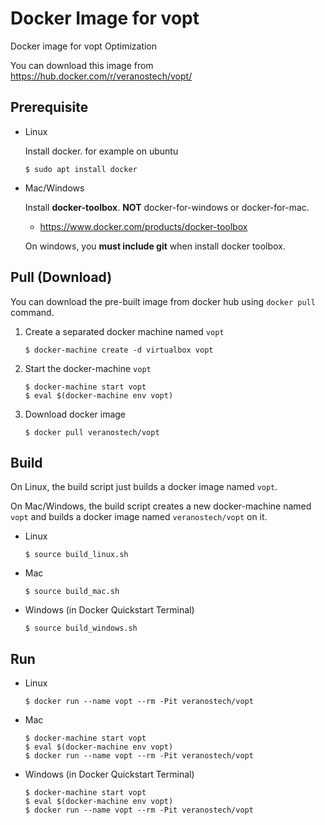 Docker Image for vopt
=====================

Docker image for vopt Optimization

You can download this image from https://hub.docker.com/r/veranostech/vopt/


Prerequisite
------------

* Linux

  Install docker. for example on ubuntu
  
  ```
  $ sudo apt install docker
  ```
  
* Mac/Windows

  Install **docker-toolbox**. 
  **NOT** docker-for-windows or docker-for-mac.
  
  * https://www.docker.com/products/docker-toolbox
  
  On windows, you **must include git** when install docker toolbox.




Pull (Download)
---------------

You can download the pre-built image from docker hub using `docker pull` command.


1. Create a separated docker machine named `vopt`
	```
	$ docker-machine create -d virtualbox vopt
	```

2. Start the docker-machine `vopt`
	```
	$ docker-machine start vopt
	$ eval $(docker-machine env vopt)
	```

3. Download docker image
	```
	$ docker pull veranostech/vopt
	```


Build
-----

On Linux, the build script just builds a docker image named `vopt`.

On Mac/Windows, the build script creates a new docker-machine named `vopt` 
and builds a docker image named `veranostech/vopt` on it.

* Linux
	```
	$ source build_linux.sh
	```
	
* Mac
	```
	$ source build_mac.sh
	```

* Windows (in Docker Quickstart Terminal)
	```
	$ source build_windows.sh
	```
	

Run
---

* Linux
	```
	$ docker run --name vopt --rm -Pit veranostech/vopt
	```

* Mac
	```
	$ docker-machine start vopt
	$ eval $(docker-machine env vopt)
	$ docker run --name vopt --rm -Pit veranostech/vopt
	```

* Windows (in Docker Quickstart Terminal)
	```
	$ docker-machine start vopt
	$ eval $(docker-machine env vopt)
	$ docker run --name vopt --rm -Pit veranostech/vopt
	```
